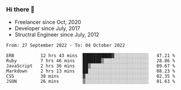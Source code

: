 ### Hi there 👋

- Freelancer since Oct, 2020
- Developer since July, 2017
- Structral Engineer since July, 2012

<!--START_SECTION:waka-->

```text
From: 27 September 2022 - To: 04 October 2022

ERB          12 hrs 43 mins  ███████████▓░░░░░░░░░░░░░   47.21 %
Ruby         7 hrs 46 mins   ███████▒░░░░░░░░░░░░░░░░░   28.86 %
JavaScript   2 hrs 36 mins   ██▒░░░░░░░░░░░░░░░░░░░░░░   09.67 %
Markdown     2 hrs 13 mins   ██░░░░░░░░░░░░░░░░░░░░░░░   08.23 %
CSS          38 mins         ▓░░░░░░░░░░░░░░░░░░░░░░░░   02.35 %
JSON         26 mins         ▒░░░░░░░░░░░░░░░░░░░░░░░░   01.63 %
```

<!--END_SECTION:waka-->
